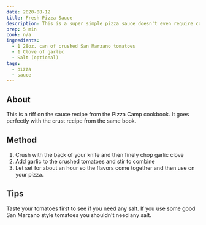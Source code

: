 ```yaml
---
date: 2020-08-12
title: Fresh Pizza Sauce
description: This is a super simple pizza sauce doesn't even require cooking. Just make sure to use some really good canned tomatoes
prep: 5 min
cook: n/a
ingredients:
  - 1 28oz. can of crushed San Marzano tomatoes
  - 1 Clove of garlic
  - Salt (optional)
tags:
  - pizza
  - sauce
---
```

## About
This is a riff on the sauce recipe from the Pizza Camp cookbook. It goes perfectly with the crust recipe from the same book.

## Method
1. Crush with the back of your knife and then finely chop garlic clove
1. Add garlic to the crushed tomatoes and stir to combine
1. Let set for about an hour so the flavors come together and then use on your pizza.

## Tips
Taste your tomatoes first to see if you need any salt. If you use some good San Marzano style tomatoes you shouldn't need any salt.